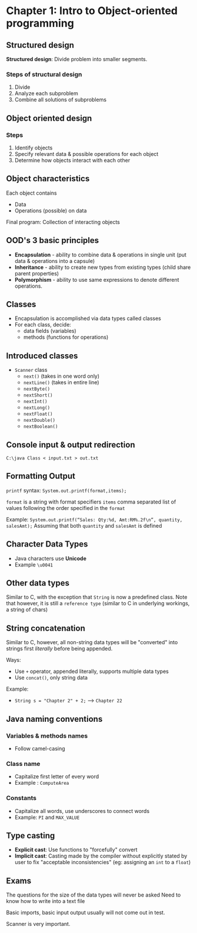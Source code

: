 # Chapter 1: Intro to Object-oriented programming

## Structured design

**Structured design**: Divide problem into smaller segments.

### Steps of structural design

1. Divide
2. Analyze each subproblem
3. Combine all solutions of subproblems

## Object oriented design

### Steps

1. Identify objects
2. Specify relevant data & possible operations for each object
3. Determine how objects interact with each other

## Object characteristics

Each object contains
- Data
- Operations (possible) on data

Final program: Collection of interacting objects

## OOD's 3 basic principles

- **Encapsulation** - ability to combine data & operations in single unit (put data & operations into a capsule)
- **Inheritance** - ability to create new types from existing types (child share parent properties)
- **Polymorphism** - ability to use same expressions to denote different operations.

## Classes

- Encapsulation is accomplished via data types called classes
- For each class, decide:
  - data fields (variables)
  - methods (functions for operations)

## Introduced classes

- `Scanner` class
  - `next()` (takes in one word only)
  - `nextLine()` (takes in entire line)
  - `nextByte()`
  - `nextShort()`
  - `nextInt()`
  - `nextLong()`
  - `nextFloat()`
  - `nextDouble()`
  - `nextBoolean()`

## Console input & output redirection

`C:\java Class < input.txt > out.txt`

## Formatting Output

`printf` syntax: `System.out.printf(format,items);`

`format` is a string with format specifiers
`items` comma separated list of values following the order specified in the `format`

Example: `System.out.printf(“Sales: Qty:%d, Amt:RM%.2f\n”, quantity, salesAmt);`
Assuming that both `quantity` and `salesAmt` is defined

## Character Data Types

- Java characters use **Unicode**
- Example `\u0041`

## Other data types

Similar to C, with the exception that `String` is now a predefined class. Note that however, it is still a `reference type` (similar to C in underlying workings, a string of chars)

## String concatenation

Similar to C, however, all non-string data types will be "converted" into strings first *literally* before being appended.

Ways:
- Use `+` operator, appended literally, supports multiple data types
- Use `concat()`, only string data

Example:
- `String s = "Chapter 2" + 2;` --> `Chapter 22`

## Java naming conventions

### Variables & methods names

- Follow camel-casing

### Class name

- Capitalize first letter of every word
- Example : `ComputeArea`

### Constants

- Capitalize all words, use underscores to connect words
- Example: `PI` and `MAX_VALUE`

## Type casting

- **Explicit cast**: Use functions to "forcefully" convert
- **Implicit cast**: Casting made by the compiler without explicitly stated by user to fix "acceptable inconsistencies" (eg: assigning an `int` to a `float`)

## Exams

The questions for the size of the data types will never be asked
Need to know how to write into a text file

Basic imports, basic input output usually will not come out in test.

Scanner is very important.